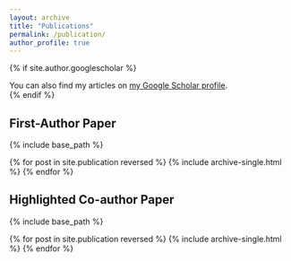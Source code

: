 ```yaml
---
layout: archive
title: "Publications"
permalink: /publication/
author_profile: true
---
```


{% if site.author.googlescholar %}
  <div class="wordwrap">You can also find my articles on <a href="{{site.author.googlescholar}}">my Google Scholar profile</a>.</div>
{% endif %}

First-Author Paper
---
{% include base_path %}

{% for post in site.publication reversed %}
  {% include archive-single.html %}
{% endfor %}

Highlighted Co-author Paper
---
{% include base_path %}

{% for post in site.publication reversed %}
  {% include archive-single.html %}
{% endfor %}